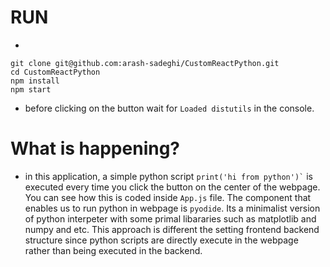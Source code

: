 # RUN
- 
```
git clone git@github.com:arash-sadeghi/CustomReactPython.git
cd CustomReactPython
npm install
npm start
```
- before clicking on the button wait for ``` Loaded distutils ``` in the console.
# What is happening?
- in this application, a simple python script ``` print('hi from python')` ``` is executed every time you click the button on the center of the webpage. You can see how this is coded inside ```App.js``` file. The component that enables us to run python in webpage is ```pyodide```. Its a minimalist version of python interpeter with some primal libararies such as matplotlib and numpy and etc. This approach is different the setting frontend backend structure since python scripts are directly execute in the webpage rather than being executed in the backend. 